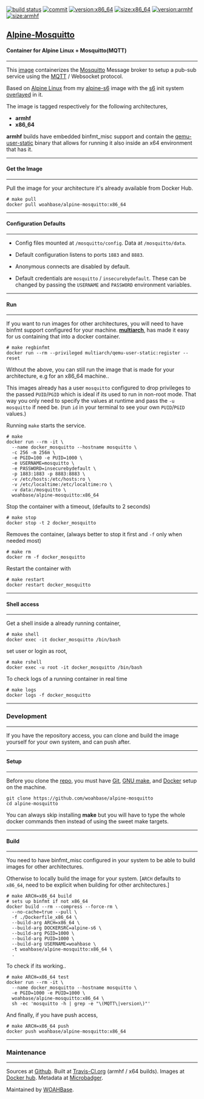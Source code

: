 [![build status][251]][232] [![commit][255]][231] [![version:x86_64][256]][235] [![size:x86_64][257]][235] [![version:armhf][258]][236] [![size:armhf][259]][236]

## [Alpine-Mosquitto][234]
#### Container for Alpine Linux + Mosquitto(MQTT)
---

This [image][233] containerizes the [Mosquitto][135] Message broker
to setup a pub-sub service using the [MQTT][136] / Websocket protocol.

Based on [Alpine Linux][131] from my [alpine-s6][132] image with
the [s6][133] init system [overlayed][134] in it.

The image is tagged respectively for the following architectures,
* **armhf**
* **x86_64**

**armhf** builds have embedded binfmt_misc support and contain the
[qemu-user-static][105] binary that allows for running it also inside
an x64 environment that has it.

---
#### Get the Image
---

Pull the image for your architecture it's already available from
Docker Hub.

```
# make pull
docker pull woahbase/alpine-mosquitto:x86_64
```

---
#### Configuration Defaults
---

* Config files mounted at `/mosquitto/config`.  Data at `/mosquitto/data`.

* Default configuration listens to ports `1883` and `8883`.

* Anonymous connects are disabled by default.

* Default credentials are `mosquitto` / `insecurebydefault`. These
  can be changed by passing the `USERNAME` and `PASSWORD`
  environment variables.

---
#### Run
---

If you want to run images for other architectures, you will need
to have binfmt support configured for your machine. [**multiarch**][104],
has made it easy for us containing that into a docker container.

```
# make regbinfmt
docker run --rm --privileged multiarch/qemu-user-static:register --reset
```

Without the above, you can still run the image that is made for your
architecture, e.g for an x86_64 machine..

This images already has a user `mosquitto` configured to drop
privileges to the passed `PUID`/`PGID` which is ideal if its used
to run in non-root mode. That way you only need to specify the
values at runtime and pass the `-u mosquitto` if need be. (run `id`
in your terminal to see your own `PUID`/`PGID` values.)

Running `make` starts the service.

```
# make
docker run --rm -it \
  --name docker_mosquitto --hostname mosquitto \
  -c 256 -m 256m \
  -e PGID=100 -e PUID=1000 \
  -e USERNAME=mosquitto \
  -e PASSWORD=insecurebydefault \
  -p 1883:1883 -p 8883:8883 \
  -v /etc/hosts:/etc/hosts:ro \
  -v /etc/localtime:/etc/localtime:ro \
  -v data:/mosquitto \
  woahbase/alpine-mosquitto:x86_64
```

Stop the container with a timeout, (defaults to 2 seconds)

```
# make stop
docker stop -t 2 docker_mosquitto
```

Removes the container, (always better to stop it first and `-f`
only when needed most)

```
# make rm
docker rm -f docker_mosquitto
```

Restart the container with

```
# make restart
docker restart docker_mosquitto
```

---
#### Shell access
---

Get a shell inside a already running container,

```
# make shell
docker exec -it docker_mosquitto /bin/bash
```

set user or login as root,

```
# make rshell
docker exec -u root -it docker_mosquitto /bin/bash
```

To check logs of a running container in real time

```
# make logs
docker logs -f docker_mosquitto
```

---
### Development
---

If you have the repository access, you can clone and
build the image yourself for your own system, and can push after.

---
#### Setup
---

Before you clone the [repo][231], you must have [Git][101], [GNU make][102],
and [Docker][103] setup on the machine.

```
git clone https://github.com/woahbase/alpine-mosquitto
cd alpine-mosquitto
```
You can always skip installing **make** but you will have to
type the whole docker commands then instead of using the sweet
make targets.

---
#### Build
---

You need to have binfmt_misc configured in your system to be able
to build images for other architectures.

Otherwise to locally build the image for your system.
[`ARCH` defaults to `x86_64`, need to be explicit when building
for other architectures.]

```
# make ARCH=x86_64 build
# sets up binfmt if not x86_64
docker build --rm --compress --force-rm \
  --no-cache=true --pull \
  -f ./Dockerfile_x86_64 \
  --build-arg ARCH=x86_64 \
  --build-arg DOCKERSRC=alpine-s6 \
  --build-arg PGID=1000 \
  --build-arg PUID=1000 \
  --build-arg USERNAME=woahbase \
  -t woahbase/alpine-mosquitto:x86_64 \
  .
```

To check if its working..

```
# make ARCH=x86_64 test
docker run --rm -it \
  --name docker_mosquitto --hostname mosquitto \
  -e PGID=1000 -e PUID=1000 \
  woahbase/alpine-mosquitto:x86_64 \
  sh -ec 'mosquitto -h | grep -e "\(MQTT\|version\)"'
```

And finally, if you have push access,

```
# make ARCH=x86_64 push
docker push woahbase/alpine-mosquitto:x86_64
```

---
### Maintenance
---

Sources at [Github][106]. Built at [Travis-CI.org][107] (armhf / x64 builds). Images at [Docker hub][108]. Metadata at [Microbadger][109].

Maintained by [WOAHBase][204].

[101]: https://git-scm.com
[102]: https://www.gnu.org/software/make/
[103]: https://www.docker.com
[104]: https://hub.docker.com/r/multiarch/qemu-user-static/
[105]: https://github.com/multiarch/qemu-user-static/releases/
[106]: https://github.com/
[107]: https://travis-ci.org/
[108]: https://hub.docker.com/
[109]: https://microbadger.com/

[131]: https://alpinelinux.org/
[132]: https://hub.docker.com/r/woahbase/alpine-s6
[133]: https://skarnet.org/software/s6/
[134]: https://github.com/just-containers/s6-overlay
[135]: https://mosquitto.org/
[136]: http://mqtt.org/

[201]: https://github.com/woahbase
[202]: https://travis-ci.org/woahbase/
[203]: https://hub.docker.com/u/woahbase
[204]: https://woahbase.online/

[231]: https://github.com/woahbase/alpine-mosquitto
[232]: https://travis-ci.org/woahbase/alpine-mosquitto
[233]: https://hub.docker.com/r/woahbase/alpine-mosquitto
[234]: https://woahbase.online/#/images/alpine-mosquitto
[235]: https://microbadger.com/images/woahbase/alpine-mosquitto:x86_64
[236]: https://microbadger.com/images/woahbase/alpine-mosquitto:armhf

[251]: https://travis-ci.org/woahbase/alpine-mosquitto.svg?branch=master

[255]: https://images.microbadger.com/badges/commit/woahbase/alpine-mosquitto.svg

[256]: https://images.microbadger.com/badges/version/woahbase/alpine-mosquitto:x86_64.svg
[257]: https://images.microbadger.com/badges/image/woahbase/alpine-mosquitto:x86_64.svg

[258]: https://images.microbadger.com/badges/version/woahbase/alpine-mosquitto:armhf.svg
[259]: https://images.microbadger.com/badges/image/woahbase/alpine-mosquitto:armhf.svg
